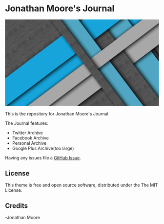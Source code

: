 # Jonathan Moore's Journal
![](./journal.jpg)

This is the repository for Jonathan Moore's Journal

The Journal features:

- Twitter Archive
- Facebook Archive
- Personal Archive
- Google Plus Archive(too large)


Having any issues file a [GitHub Issue](https://github.com/jdm7dv/journal/issues/new).

## License

This theme is free and open source software, distributed under the The MIT License.

## Credits

-Jonathan Moore
